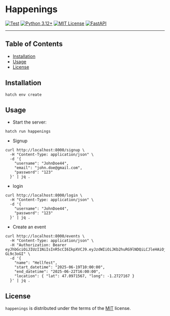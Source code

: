 # Happenings

[![Test](https://github.com/pith/happenings/actions/workflows/test.yml/badge.svg)](https://github.com/pith/happenings/actions/workflows/test.yml)
[![Python 3.12+](https://img.shields.io/badge/python-3.12+-blue.svg)](https://www.python.org/downloads/)
[![MIT License](https://img.shields.io/badge/license-MIT-green.svg)](https://github.com/pith/happenings/blob/main/LICENSE.txt)
[![FastAPI](https://img.shields.io/badge/FastAPI-005571?logo=fastapi)](https://fastapi.tiangolo.com)

-----

## Table of Contents

- [Installation](#installation)
- [Usage](#usage)
- [License](#license)

## Installation

```console
hatch env create
```

## Usage

* Start the server:
```
hatch run happenings
```

* Signup
```console
curl http://localhost:8000/signup \
  -H "Content-Type: application/json" \
  -d '{
    "username": "JohnDoe44",
    "email": "john.doe@gmail.com",
    "password": "123"
  }' | jq .
```

* login
```console
curl http://localhost:8000/login \
  -H "Content-Type: application/json" \
  -d '{
    "username": "JohnDoe44",
    "password": "123"
  }' | jq .
```

* Create an event
```console
curl http://localhost:8000/events \
  -H "Content-Type: application/json" \
  -H "Authorization: Bearer eyJhbGciOiJIUzI1NiIsInR5cCI6IkpXVCJ9.eyJzdWIiOiJKb2huRG9lNDQiLCJleHAiOjE3NDg5MDUxNDMsInR5cGUiOiJhY2Nlc3MifQ.EceWFgI3lZqTrmJIalxa9gQ3yt6rq6WEwe-GL9c3oGI" \
  -d '{
    "name": "Hellfest",
    "start_datetime": "2025-06-19T10:00:00",
    "end_datetime": "2025-06-22T16:00:00",
    "location": { "lat": 47.0971567, "long": -1.2727167 }
  }' | jq .
```

## License

`happenings` is distributed under the terms of the [MIT](https://spdx.org/licenses/MIT.html) license.
